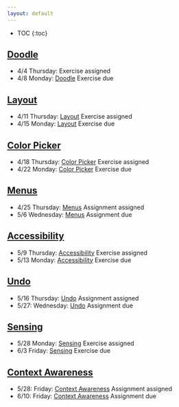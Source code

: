 ```yaml
---
layout: default
---
```


* TOC
{:toc}

## [Doodle](/interaction/assignments/doodle)
- 4/4 Thursday: Exercise assigned
- 4/8 Monday: [Doodle](/interaction/assignments/doodle) Exercise due

## [Layout](/interaction/assignments/layout) 
- 4/11 Thursday: [Layout](/interaction/assignments/layout) Exercise assigned
- 4/15 Monday: [Layout](/interaction/assignments/layout) Exercise due

## [Color Picker](/interaction/assignments/colorpicker) 
- 4/18 Thursday: [Color Picker](/interaction/assignments/colorpicker) Exercise assigned
- 4/22 Monday:  [Color Picker](/interaction/assignments/colorpicker) Exercise due

## [Menus](/interaction/assignments/menus) 
- 4/25 Thursday: [Menus](/interaction/assignments/menus) Assignment assigned
- 5/6 Wednesday:  [Menus](/interaction/assignments/menus) Assignment due 

## [Accessibility](/interaction/assignments/accessibility) 
- 5/9 Thursday: [Accessibility](/interaction/assignments/accessibility) Exercise assigned
- 5/13 Monday: [Accessibility](/interaction/assignments/accessibility) Exercise due

## [Undo](/interaction/assignments/undo) 
- 5/16 Thursday: [Undo](/interaction/assignments/undo) Assignment assigned
- 5/27: Wednesday: [Undo](/interaction/assignments/undo) Assignment due

## [Sensing](/interaction/assignments/sensing) 
- 5/28 Monday: [Sensing](/interaction/assignments/sensing) Exercise assigned
- 6/3 Friday:  [Sensing](/interaction/assignments/sensing) Exercise due

## [Context Awareness](/interaction/assignments/contextaware) 
- 5/28: Friday: [Context Awareness](/interaction/assignments/contextaware) Assignment assigned
- 6/10: Friday:  [Context Awareness](/interaction/assignments/contextaware) Assignment due


